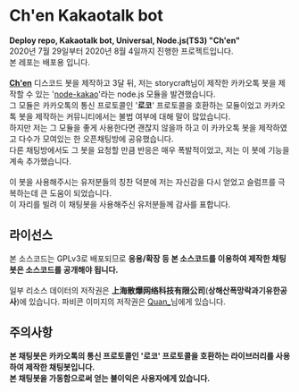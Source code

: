 # Ch'en Kakaotalk bot
**Deploy repo, Kakaotalk bot, Universal, Node.js(TS3) "Ch'en"**<br>
2020년 7월 29일부터 2020년 8월 4일까지 진행한 프로젝트입니다.<br>
본 레포는 배포용 입니다.<br>
<br>
**[Ch'en](https://github.com/LeeHyKu/Altiora-Chen-Discord)** 디스코드 봇을 제작하고 3달 뒤, 저는 storycraft님이 제작한 카카오톡 봇을 제작할 수 있는 '[node-kakao](https://github.com/storycraft/node-kakao)'라는 node.js 모듈을 발견했습니다.<br>
그 모듈은 카카오톡의 통신 프로토콜인 '**로코**' 프로토콜을 호환하는 모듈이었고 카카오톡 봇을 제작하는 커뮤니티에서는 불법 여부에 대해 말이 많았습니다.<br>
하지만 저는 그 모듈을 좋게 사용한다면 괜찮지 않을까 하고 이 카카오톡 봇을 제작하였고 다수가 모여있는 한 오픈채팅방에 공유했습니다.<br>
다른 채팅방에서도 그 봇을 요청할 만큼 반응은 매우 폭발적이었고, 저는 이 봇에 기능을 계속 추가했습니다.<br>
<br>
이 봇을 사용해주시는 유저분들의 칭찬 덕분에 저는 자신감을 다시 얻었고 슬럼프를 극복하는데 큰 도움이 되었습니다.<br>
이 자리를 빌려 이 채팅봇을 사용해주신 유저분들께 감사를 표합니다.

## 라이선스
본 소스코드는 GPLv3로 배포되므로 **응용/확장 등 본 소스코드를 이용하여 제작한 채팅봇은 소스코드를 공개해야 됩니다.**<br>
<br>
일부 리소스 데이터의 저작권은 **上海散爆网络科技有限公司**(**상해산폭망락과기유한공사**)에 있습니다.
파비콘 이미지의 저작권은 [Quan_](https://pixiv.net/users/6657532)님에게 있습니다.

## 주의사항
**본 채팅봇은 카카오톡의 통신 프로토콜인 '로코' 프로토콜을 호환하는 라이브러리를 사용하여 제작한 채팅봇입니다.**<br>
**본 채팅봇을 가동함으로써 얻는 불이익은 사용자에게 있습니다.**
